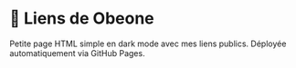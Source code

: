 # 🔗 Liens de Obeone

Petite page HTML simple en dark mode avec mes liens publics. Déployée automatiquement via GitHub Pages.
